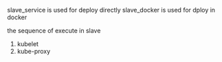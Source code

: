 slave_service is used for deploy directly
slave_docker is used for dploy in docker

the sequence of execute in slave
1. kubelet
2. kube-proxy
